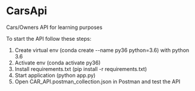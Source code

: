 # CarsApi
Cars/Owners API for learning purposes

 To start the API follow these steps:
 1. Create virtual env (conda create --name py36 python=3.6) with python 3.6
 2. Activate env (conda activate py36)
 3. Install requirements.txt (pip install -r requirements.txt)
 4. Start application (python app.py)
 5. Open CAR_API.postman_collection.json in Postman and test the API
